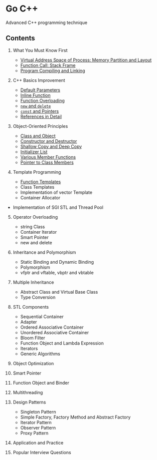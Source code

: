 # Go C++
Advanced C++ programming technique

## Contents

1. What You Must Know First
   - [Virtual Address Space of Process: Memory Partition and Layout](https://github.com/navining/gocpp/blob/master/Chapter%201/Virtual-Address-Space-of-Process-Memory-Partition-and-Layout.md)
   - [Function Call: Stack Frame](https://github.com/navining/gocpp/blob/master/Chapter%201/Function-Call-Stack-Frame.md)
   - [Program Compiling and Linking](https://github.com/navining/gocpp/blob/master/Chapter%201/Program-Compiling-and-Linking.md)
   
2. C++ Basics Improvement
   - [Default Parameters](https://github.com/navining/gocpp/blob/master/Chapter%202/Default-Parameters.md)
   - [Inline Function](https://github.com/navining/gocpp/blob/master/Chapter%202/Inline-Function.md)
   - [Function Overloading](https://github.com/navining/gocpp/blob/master/Chapter%202/Function-Overloading.md)
   - [`new` and `delete`](https://github.com/navining/gocpp/blob/master/Chapter%202/New-and-Delete.md)
   - [`const` and Pointers](https://github.com/navining/gocpp/blob/master/Chapter%202/Const-and-Pointers.md)
   - [References in Detail](https://github.com/navining/gocpp/blob/master/Chapter%202/References-in-Detail.md)
   
3. Object-Oriented Principles
   - [Class and Object](https://github.com/navining/gocpp/blob/master/Chapter%203/Class-and-Object.md)
   - [Constructor and Destructor](https://github.com/navining/gocpp/blob/master/Chapter%203/Constructor-and-Destructor.md)
   - [Shallow Copy and Deep Copy](https://github.com/navining/gocpp/blob/master/Chapter%203/Shallow-Copy-and-Deep-Copy.md)
   - [Initializer List](https://github.com/navining/gocpp/blob/master/Chapter%203/Initializer-List.md)
   - [Various Member Functions](https://github.com/navining/gocpp/blob/master/Chapter%203/Various-Member-Functions.md)
   - [Pointer to Class Members](https://github.com/navining/gocpp/blob/master/Chapter%203/Pointer-to-Class-Members.md)

4. Template Programming
   - [Function Templates](https://github.com/navining/gocpp/blob/master/Chapter%204/Function-Templates.md)
   - Class Templates
   - Implementation of vector Template
   - Container Allocator
- Implementation of SGI STL and Thread Pool
   
5. Operator Overloading
   - string Class
   - Container Iterator
   - Smart Pointer
   - new and delete

6. Inheritance and Polymorphism
   - Static Binding and Dynamic Binding
   - Polymorphism
   - vfptr and vftable, vbptr and vbtable

7. Multiple Inheritance
   - Abstract Class and Virtual Base Class
   - Type Conversion

8. STL Components
   - Sequential Container
   - Adapter
   - Ordered Associative Container
   - Unordered Associative Container
   - Bloom Filter
   - Function Object and Lambda Expression
   - Iterators
   - Generic Algorithms

9. Object Optimization

10. Smart Pointer

11. Function Object and Binder

12. Multithreading

13. Design Patterns
    - Singleton Pattern
    - Simple Factory, Factory Method and Abstract Factory
    - Iterator Pattern
    - Observer Pattern
    - Proxy Pattern

14. Application and Practice

15. Popular Interview Questions